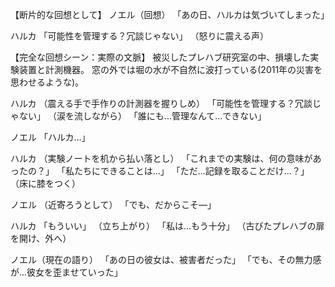 【断片的な回想として】
ノエル（回想）
「あの日、ハルカは気づいてしまった」

ハルカ
「可能性を管理する？冗談じゃない」
（怒りに震える声）

【完全な回想シーン：実際の文脈】
被災したプレハブ研究室の中、損壊した実験装置と計測機器。
窓の外では堀の水が不自然に波打っている(2011年の災害を思わせるような)。

ハルカ
（震える手で手作りの計測器を握りしめ）
「可能性を管理する？冗談じゃない」
（涙を流しながら）
「誰にも...管理なんて...できない」

ノエル
「ハルカ...」

ハルカ
（実験ノートを机から払い落とし）
「これまでの実験は、何の意味があったの？」
「私たちにできることは...」
「ただ...記録を取ることだけ...？」
（床に膝をつく）

ノエル
（近寄ろうとして）
「でも、だからこそ―」

ハルカ
「もういい」
（立ち上がり）
「私は...もう十分」
（古びたプレハブの扉を開け、外へ）

ノエル（現在の語り）
「あの日の彼女は、被害者だった」
「でも、その無力感が...彼女を歪ませていった」